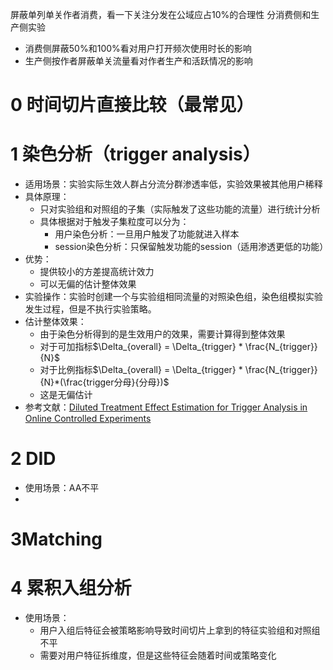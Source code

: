 






屏蔽单列单关作者消费，看一下关注分发在公域应占10%的合理性
分消费侧和生产侧实验
+ 消费侧屏蔽50%和100%看对用户打开频次使用时长的影响
+ 生产侧按作者屏蔽单关流量看对作者生产和活跃情况的影响
# 0 时间切片直接比较（最常见）
# 1 染色分析（trigger analysis）
+ 适用场景：实验实际生效人群占分流分群渗透率低，实验效果被其他用户稀释
+ 具体原理：
	+ 只对实验组和对照组的子集（实际触发了这些功能的流量）进行统计分析
	+ 具体根据对于触发子集粒度可以分为：
		+ 用户染色分析：一旦用户触发了功能就进入样本
		+ session染色分析：只保留触发功能的session（适用渗透更低的功能）
+ 优势：
	+ 提供较小的方差提高统计效力
	+ 可以无偏的估计整体效果
+ 实验操作：实验时创建一个与实验组相同流量的对照染色组，染色组模拟实验发生过程，但是不执行实验策略。
+ 估计整体效果：
	+ 由于染色分析得到的是生效用户的效果，需要计算得到整体效果
	+ 对于可加指标$\Delta_{overall} = \Delta_{trigger} * \frac{N_{trigger}}{N}$
	+ 对于比例指标$\Delta_{overall} = \Delta_{trigger} * \frac{N_{trigger}}{N}*(\frac{trigger分母}{分母})$
	+ 这是无偏估计
+ 参考文献：[Diluted Treatment Effect Estimation for Trigger Analysis in Online Controlled Experiments](https://alexdeng.github.io/public/files/wsdm2015-dilution.pdf)

# 2 DID
+ 使用场景：AA不平
+ 
# 3Matching

# 4 累积入组分析
+ 使用场景：
	+ 用户入组后特征会被策略影响导致时间切片上拿到的特征实验组和对照组不平
	+ 需要对用户特征拆维度，但是这些特征会随着时间或策略变化

